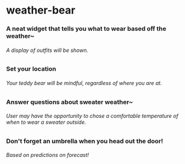 # weather-bear

### A neat widget that tells you what to wear based off the weather~
###### A display of outfits will be shown. 

### Set your location
###### Your teddy bear will be mindful, regardless of where you are at.

### Answer questions about sweater weather~
###### User may have the opportunity to chose a comfortable temperature of when to wear a sweater outside.

### Don't forget an umbrella when you head out the door!
###### Based on predictions on forecast!
